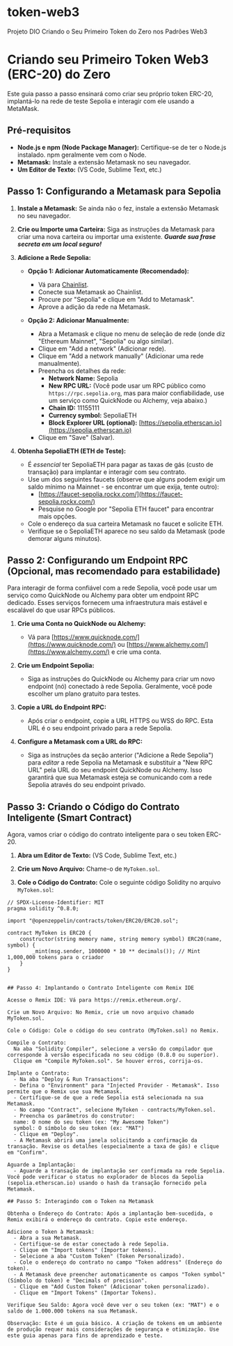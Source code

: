 # token-web3
Projeto DIO Criando o Seu Primeiro Token do Zero nos Padrões Web3

# Criando seu Primeiro Token Web3 (ERC-20) do Zero

Este guia passo a passo ensinará como criar seu próprio token ERC-20, implantá-lo na rede de teste Sepolia e interagir com ele usando a MetaMask.

## Pré-requisitos

*   **Node.js e npm (Node Package Manager):**  Certifique-se de ter o Node.js instalado. npm geralmente vem com o Node.
*   **Metamask:**  Instale a extensão Metamask no seu navegador.
*   **Um Editor de Texto:** (VS Code, Sublime Text, etc.)

## Passo 1: Configurando a Metamask para Sepolia

1.  **Instale a Metamask:** Se ainda não o fez, instale a extensão Metamask no seu navegador.

2.  **Crie ou Importe uma Carteira:** Siga as instruções da Metamask para criar uma nova carteira ou importar uma existente.  ***Guarde sua frase secreta em um local seguro!***

3.  **Adicione a Rede Sepolia:**

    *   **Opção 1: Adicionar Automaticamente (Recomendado):**
        *   Vá para [Chainlist](https://chainlist.org/).
        *   Conecte sua Metamask ao Chainlist.
        *   Procure por "Sepolia" e clique em "Add to Metamask".
        *   Aprove a adição da rede na Metamask.

    *   **Opção 2: Adicionar Manualmente:**
        *   Abra a Metamask e clique no menu de seleção de rede (onde diz "Ethereum Mainnet", "Sepolia" ou algo similar).
        *   Clique em "Add a network" (Adicionar rede).
        *   Clique em "Add a network manually" (Adicionar uma rede manualmente).
        *   Preencha os detalhes da rede:
            *   **Network Name:** Sepolia
            *   **New RPC URL:**  (Você pode usar um RPC público como `https://rpc.sepolia.org`, mas para maior confiabilidade, use um serviço como QuickNode ou Alchemy, veja abaixo.)
            *   **Chain ID:** 11155111
            *   **Currency symbol:** SepoliaETH
            *   **Block Explorer URL (optional):** [https://sepolia.etherscan.io](https://sepolia.etherscan.io)
        *   Clique em "Save" (Salvar).

4.  **Obtenha SepoliaETH (ETH de Teste):**
    *   É *essencial* ter SepoliaETH para pagar as taxas de gás (custo de transação) para implantar e interagir com seu contrato.
    *   Use um dos seguintes faucets (observe que alguns podem exigir um saldo mínimo na Mainnet - se encontrar um que exija, tente outro):
        *  [https://faucet-sepolia.rockx.com/](https://faucet-sepolia.rockx.com/)
        *   Pesquise no Google por "Sepolia ETH faucet" para encontrar mais opções.
    *   Cole o endereço da sua carteira Metamask no faucet e solicite ETH.
    *   Verifique se o SepoliaETH aparece no seu saldo da Metamask (pode demorar alguns minutos).

## Passo 2: Configurando um Endpoint RPC (Opcional, mas recomendado para estabilidade)

Para interagir de forma confiável com a rede Sepolia, você pode usar um serviço como QuickNode ou Alchemy para obter um endpoint RPC dedicado. Esses serviços fornecem uma infraestrutura mais estável e escalável do que usar RPCs públicos.

1.  **Crie uma Conta no QuickNode ou Alchemy:**
    *   Vá para [https://www.quicknode.com/](https://www.quicknode.com/) ou [https://www.alchemy.com/](https://www.alchemy.com/) e crie uma conta.

2.  **Crie um Endpoint Sepolia:**
    *   Siga as instruções do QuickNode ou Alchemy para criar um novo endpoint (nó) conectado à rede Sepolia.  Geralmente, você pode escolher um plano gratuito para testes.

3.  **Copie a URL do Endpoint RPC:**
    *   Após criar o endpoint, copie a URL HTTPS ou WSS do RPC.  Esta URL é o seu endpoint privado para a rede Sepolia.

4.  **Configure a Metamask com a URL do RPC:**
    *   Siga as instruções da seção anterior ("Adicione a Rede Sepolia") para *editar* a rede Sepolia na Metamask e substituir a "New RPC URL" pela URL do seu endpoint QuickNode ou Alchemy.  Isso garantirá que sua Metamask esteja se comunicando com a rede Sepolia através do seu endpoint privado.

## Passo 3: Criando o Código do Contrato Inteligente (Smart Contract)

Agora, vamos criar o código do contrato inteligente para o seu token ERC-20.

1.  **Abra um Editor de Texto:** (VS Code, Sublime Text, etc.)

2.  **Crie um Novo Arquivo:** Chame-o de `MyToken.sol`.

3.  **Cole o Código do Contrato:** Cole o seguinte código Solidity no arquivo `MyToken.sol`:

```solidity
// SPDX-License-Identifier: MIT
pragma solidity ^0.8.0;

import "@openzeppelin/contracts/token/ERC20/ERC20.sol";

contract MyToken is ERC20 {
    constructor(string memory name, string memory symbol) ERC20(name, symbol) {
        _mint(msg.sender, 1000000 * 10 ** decimals()); // Mint 1,000,000 tokens para o criador
    }
}


## Passo 4: Implantando o Contrato Inteligente com Remix IDE

Acesse o Remix IDE: Vá para https://remix.ethereum.org/.

Crie um Novo Arquivo: No Remix, crie um novo arquivo chamado MyToken.sol.

Cole o Código: Cole o código do seu contrato (MyToken.sol) no Remix.

Compile o Contrato:
  Na aba "Solidity Compiler", selecione a versão do compilador que corresponde à versão especificada no seu código (0.8.0 ou superior).
  Clique em "Compile MyToken.sol". Se houver erros, corrija-os.

Implante o Contrato:
  - Na aba "Deploy & Run Transactions":
  - Defina o "Environment" para "Injected Provider - Metamask". Isso permite que o Remix use sua Metamask.
  - Certifique-se de que a rede Sepolia está selecionada na sua Metamask.
  - No campo "Contract", selecione MyToken - contracts/MyToken.sol.
  - Preencha os parâmetros do construtor:
  name: O nome do seu token (ex: "My Awesome Token")
  symbol: O símbolo do seu token (ex: "MAT")
  - Clique em "Deploy".
  - A Metamask abrirá uma janela solicitando a confirmação da transação. Revise os detalhes (especialmente a taxa de gás) e clique em "Confirm".

Aguarde a Implantação:
  - Aguarde a transação de implantação ser confirmada na rede Sepolia. Você pode verificar o status no explorador de blocos da Sepolia (sepolia.etherscan.io) usando o hash da transação fornecido pela Metamask.

## Passo 5: Interagindo com o Token na Metamask

Obtenha o Endereço do Contrato: Após a implantação bem-sucedida, o Remix exibirá o endereço do contrato. Copie este endereço.

Adicione o Token à Metamask:
  - Abra a sua Metamask.
  - Certifique-se de estar conectado à rede Sepolia.
  - Clique em "Import tokens" (Importar tokens).
  - Selecione a aba "Custom Token" (Token Personalizado).
  - Cole o endereço do contrato no campo "Token address" (Endereço do token).
  - A Metamask deve preencher automaticamente os campos "Token symbol" (Símbolo do token) e "Decimals of precision".
  - Clique em "Add Custom Token" (Adicionar token personalizado).
  - Clique em "Import Tokens" (Importar Tokens).

Verifique Seu Saldo: Agora você deve ver o seu token (ex: "MAT") e o saldo de 1.000.000 tokens na sua Metamask.

Observação: Este é um guia básico. A criação de tokens em um ambiente de produção requer mais considerações de segurança e otimização. Use este guia apenas para fins de aprendizado e teste.

